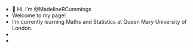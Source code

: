 - 👋 Hi, I’m @MadelineRCummings
- Welcome to my page!
-  I’m currently learning Maths and Statistics at Queen Mary University of London.
-  
-  

<!---
MadelineRCummings/MadelineRCummings is a ✨ special ✨ repository because its `README.md` (this file) appears on your GitHub profile.
You can click the Preview link to take a look at your changes.
--->
